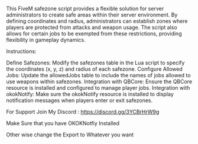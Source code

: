 This FiveM safezone script provides a flexible solution for server administrators to create safe areas within their server environment. By defining coordinates and radius, administrators can establish zones where players are protected from attacks and weapon usage. The script also allows for certain jobs to be exempted from these restrictions, providing flexibility in gameplay dynamics.

Instructions:

Define Safezones: Modify the safezones table in the Lua script to specify the coordinates (x, y, z) and radius of each safezone.
Configure Allowed Jobs: Update the allowedJobs table to include the names of jobs allowed to use weapons within safezones.
Integration with QBCore: Ensure the QBCore resource is installed and configured to manage player jobs.
Integration with okokNotify: Make sure the okokNotify resource is installed to display notification messages when players enter or exit safezones.



For Support Join My Discord : https://discord.gg/3YCBrHrW9g


Make Sure that you have OKOKNotfiy Installed 


Other wise change the Export to Whatever you want 
